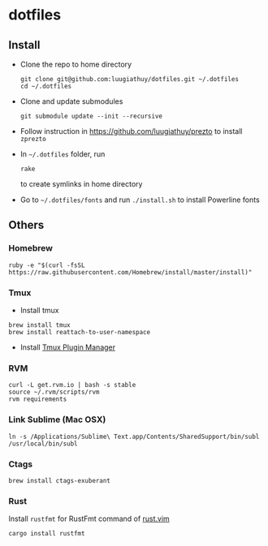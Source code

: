 # dotfiles

## Install

- Clone the repo to home directory

    ```
    git clone git@github.com:luugiathuy/dotfiles.git ~/.dotfiles
    cd ~/.dotfiles
    ```

- Clone and update submodules

    ```
    git submodule update --init --recursive
    ```

- Follow instruction in https://github.com/luugiathuy/prezto to install `zprezto`

- In `~/.dotfiles` folder, run

    ```
    rake
    ```

    to create symlinks in home directory

- Go to `~/.dotfiles/fonts` and run `./install.sh` to install Powerline fonts

## Others

### Homebrew

```
ruby -e "$(curl -fsSL https://raw.githubusercontent.com/Homebrew/install/master/install)"
```

### Tmux

- Install tmux

```
brew install tmux
brew install reattach-to-user-namespace
```

- Install [Tmux Plugin Manager](https://github.com/tmux-plugins/tpm)

### RVM

```
curl -L get.rvm.io | bash -s stable
source ~/.rvm/scripts/rvm
rvm requirements
```

### Link Sublime (Mac OSX)

```
ln -s /Applications/Sublime\ Text.app/Contents/SharedSupport/bin/subl /usr/local/bin/subl
```

### Ctags

```
brew install ctags-exuberant
```

### Rust

Install `rustfmt` for RustFmt command of [rust.vim](https://github.com/rust-lang/rust.vim)

```
cargo install rustfmt
```
